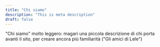 ```yaml
---
title: "Chi siamo"
description: "This is meta description"
draft: false
---
```


"Chi siamo" molto leggero: magari una piccola descrizione di chi porta avanti il sito, per creare ancora più familiarità ("Gli amici di Lele")